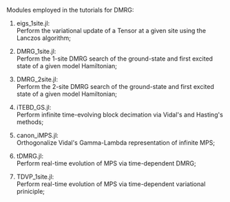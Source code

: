 Modules employed in the tutorials for DMRG:

1. 	eigs_1site.jl: \
  Perform the variational update of a Tensor at a given site using the Lanczos algorithm;
  
2. DMRG_1site.jl: \
  Perform the 1-site DMRG search of the ground-state and first excited state of a given model Hamiltonian;

3. DMRG_2site.jl: \
  Perform the 2-site DMRG search of the ground-state and first excited state of a given model Hamiltonian;
  
4. iTEBD_GS.jl: \
  Perform infinite time-evolving block decimation via Vidal's and Hasting's methods;
  
5. canon_iMPS.jl: \
  Orthogonalize Vidal's Gamma-Lambda representation of infinite MPS;
  
6. tDMRG.jl: \
  Perform real-time evolution of MPS via time-dependent DMRG;
  
7. TDVP_1site.jl: \
  Perform real-time evolution of MPS via time-dependent variational priniciple;
